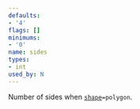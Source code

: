 ```yaml
---
defaults:
- '4'
flags: []
minimums:
- '0'
name: sides
types:
- int
used_by: N
---
```

Number of sides when [`shape`](#d:shape)`=polygon`.
